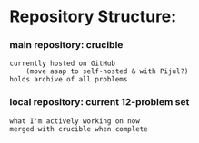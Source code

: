# Repository Structure:

### main repository: crucible
	currently hosted on GitHub
		(move asap to self-hosted & with Pijul?)
	holds archive of all problems

### local repository: current 12-problem set
	what I'm actively working on now
	merged with crucible when complete

